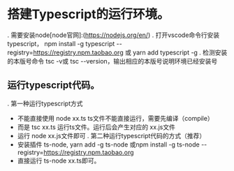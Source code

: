 # 搭建Typescript的运行环境。
. 需要安装node[node官网]:(https://nodejs.org/en/)
. 打开vscode命令行安装typescript， npm install -g typescript --registry=https://registry.npm.taobao.org 或 yarn add typescript -g
. 检测安装的本版号命令 tsc -v或 tsc --version，输出相应的本版号说明环境已经安装号


## 运行typescript代码。
. 第一种运行typescript方式
* 不能直接使用 node xx.ts ts文件不能直接运行，需要先编译（compile）
* 而是 tsc xx.ts 运行ts文件。运行后会产生对应的 xx.js文件
* 运行 node xx.js文件即可
. 第二种运行typescript代码的方式（推荐）
* 安装插件 ts-node,  yarn add -g ts-node 或npm install -g ts-node --registry=https://registry.npm.taobao.org
* 直接运行 ts-node xx.ts即可。
